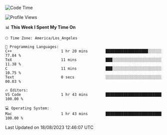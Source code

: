 <!--START_SECTION:waka-->
![Code Time](http://img.shields.io/badge/Code%20Time-503%20hrs%2047%20mins-blue)

![Profile Views](http://img.shields.io/badge/Profile%20Views-0-blue)

📊 **This Week I Spent My Time On** 

```text
🕑︎ Time Zone: America/Los_Angeles

💬 Programming Languages: 
C++                      1 hr 20 mins        ███████████████████░░░░░░   77.84 % 
TeX                      11 mins             ███░░░░░░░░░░░░░░░░░░░░░░   11.38 % 
C                        11 mins             ███░░░░░░░░░░░░░░░░░░░░░░   10.75 % 
Text                     0 secs              ░░░░░░░░░░░░░░░░░░░░░░░░░   00.03 % 

🔥 Editors: 
VS Code                  1 hr 43 mins        █████████████████████████   100.00 % 

💻 Operating System: 
Mac                      1 hr 43 mins        █████████████████████████   100.00 % 
```


 Last Updated on 18/08/2023 12:46:07 UTC
<!--END_SECTION:waka-->
